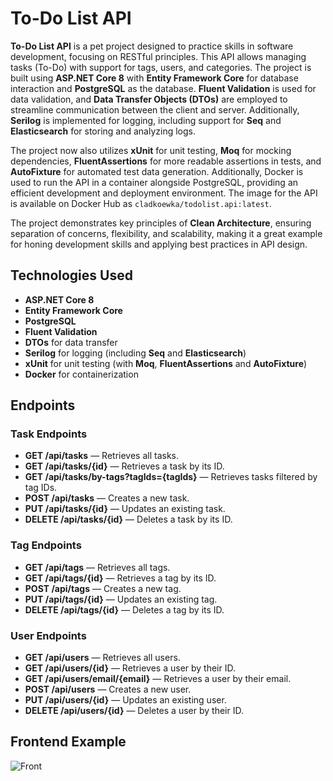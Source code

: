 # To-Do List API

**To-Do List API** is a pet project designed to practice skills in software development, focusing on RESTful principles. This API allows managing tasks (To-Do) with support for tags, users, and categories. The project is built using **ASP.NET Core 8** with **Entity Framework Core** for database interaction and **PostgreSQL** as the database. **Fluent Validation** is used for data validation, and **Data Transfer Objects (DTOs)** are employed to streamline communication between the client and server. Additionally, **Serilog** is implemented for logging, including support for **Seq** and **Elasticsearch** for storing and analyzing logs.

The project now also utilizes **xUnit** for unit testing, **Moq** for mocking dependencies, **FluentAssertions** for more readable assertions in tests, and **AutoFixture** for automated test data generation. Additionally, Docker is used to run the API in a container alongside PostgreSQL, providing an efficient development and deployment environment. The image for the API is available on Docker Hub as `cladkoewka/todolist.api:latest`.

The project demonstrates key principles of **Clean Architecture**, ensuring separation of concerns, flexibility, and scalability, making it a great example for honing development skills and applying best practices in API design.

## Technologies Used

- **ASP.NET Core 8**
- **Entity Framework Core**
- **PostgreSQL**
- **Fluent Validation**
- **DTOs** for data transfer
- **Serilog** for logging (including **Seq** and **Elasticsearch**)
- **xUnit** for unit testing (with **Moq**, **FluentAssertions** and **AutoFixture**)
- **Docker** for containerization

## Endpoints

### Task Endpoints

- **GET /api/tasks** — Retrieves all tasks.
- **GET /api/tasks/{id}** — Retrieves a task by its ID.
- **GET /api/tasks/by-tags?tagIds={tagIds}** — Retrieves tasks filtered by tag IDs.
- **POST /api/tasks** — Creates a new task.
- **PUT /api/tasks/{id}** — Updates an existing task.
- **DELETE /api/tasks/{id}** — Deletes a task by its ID.

### Tag Endpoints

- **GET /api/tags** — Retrieves all tags.
- **GET /api/tags/{id}** — Retrieves a tag by its ID.
- **POST /api/tags** — Creates a new tag.
- **PUT /api/tags/{id}** — Updates an existing tag.
- **DELETE /api/tags/{id}** — Deletes a tag by its ID.

### User Endpoints

- **GET /api/users** — Retrieves all users.
- **GET /api/users/{id}** — Retrieves a user by their ID.
- **GET /api/users/email/{email}** — Retrieves a user by their email.
- **POST /api/users** — Creates a new user.
- **PUT /api/users/{id}** — Updates an existing user.
- **DELETE /api/users/{id}** — Deletes a user by their ID.

## Frontend Example

![Front](https://github.com/user-attachments/assets/e3828576-85ea-4f59-b40d-42cca9947d3c)
